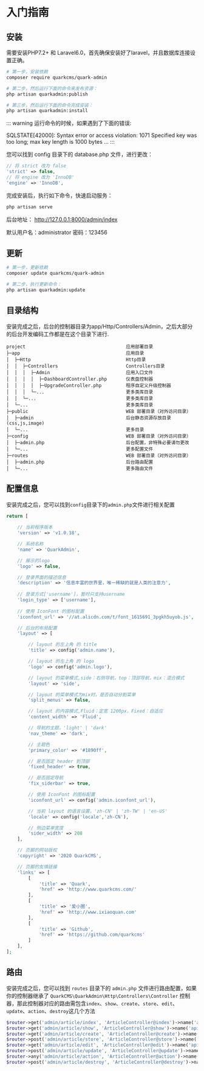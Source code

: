 # 入门指南

## 安装

需要安装PHP7.2+ 和 Laravel6.0，首先确保安装好了laravel，并且数据库连接设置正确。

``` bash
# 第一步，安装依赖
composer require quarkcms/quark-admin

# 第二步，然后运行下面的命令来发布资源：
php artisan quarkadmin:publish

# 第三步，然后运行下面的命令完成安装：
php artisan quarkadmin:install
```

::: warning
运行命令的时候，如果遇到了下面的错误:

SQLSTATE[42000]: Syntax error or access violation: 1071 Specified key was too long; max key length is 1000 bytes ...
:::

您可以找到 config 目录下的 database.php 文件，进行更改：
``` php
// 将 strict 改为 false
'strict' => false,
// 将 engine 改为 'InnoDB'
'engine' => 'InnoDB',
```

完成安装后，执行如下命令，快速启动服务：
``` bash
php artisan serve
```
后台地址： http://127.0.0.1:8000/admin/index

默认用户名：administrator 密码：123456

## 更新
``` bash
# 第一步，更新依赖
composer update quarkcms/quark-admin

# 第二步，执行更新命令：
php artisan quarkadmin:update
```

## 目录结构
安装完成之后，后台的控制器目录为app/Http/Controllers/Admin，之后大部分的后台开发编码工作都是在这个目录下进行.

``` code
project  									应用部署目录
├─app           							应用目录
│  ├─Http               					Http目录
│  │  ├─Controllers     					Controllers目录
│  │  │  ├─Admin          					应用入口文件
│  │  │  │	├─DashboardController.php       仪表盘控制器
│  │  │  │	├─UpgradeController.php         程序自定义升级控制器
│  │  │  └─...            					更多类库目录
│  │  └─...            						更多类库目录
│  └─...        							更多类库目录
├─public                					WEB 部署目录（对外访问目录）
│  ├─admin              					后台静态资源存放目录(css,js,image)
│  └─...          							更多目录
├─config                					WEB 部署目录（对外访问目录）
│  ├─admin.php              				后台配置，非特殊必要请勿更改
│  └─...          							更多配置文件
├─routes                					WEB 部署目录（对外访问目录）
│  ├─admin.php              				后台路由配置
│  └─...          							更多路由文件
```

## 配置信息
安装完成之后，您可以找到`config`目录下的`admin.php`文件进行相关配置
``` php
return [
    
	// 当前程序版本
    'version' => 'v1.0.18',

	// 系统名称
    'name' => 'QuarkAdmin',

	// 展示的logo
    'logo' => false,

	// 登录界面的描述信息
    'description' => '信息丰富的世界里，唯一稀缺的就是人类的注意力',
    
	// 登录方式['username']，暂时只支持username
	'login_type' => ['username'],
	
	// 使用 IconFont 的图标配置
    'iconfont_url' => '//at.alicdn.com/t/font_1615691_3pgkh5uyob.js',

	// 后台的布局配置
    'layout' => [

        // layout 的左上角 的 title
        'title' => config('admin.name'),

        // layout 的左上角 的 logo
        'logo' => config('admin.logo'),

        // layout 的菜单模式,side：右侧导航，top：顶部导航，mix：混合模式
        'layout' => 'side',

        // layout 的菜单模式为mix时，是否自动分割菜单
        'split_menus' => false,

        // layout 的内容模式,Fluid：定宽 1200px，Fixed：自适应
        'content_width' => 'Fluid',

        // 导航的主题，'light' | 'dark'
        'nav_theme' => 'dark',

        // 主题色
        'primary_color' => '#1890ff',

        // 是否固定 header 到顶部
        'fixed_header' => true,

        // 是否固定导航
        'fix_siderbar' => true,

        // 使用 IconFont 的图标配置
        'iconfont_url' => config('admin.iconfont_url'),

        // 当前 layout 的语言设置，'zh-CN' | 'zh-TW' | 'en-US'
        'locale' => config('locale','zh-CN'),

        // 侧边菜单宽度
        'sider_width' => 208
    ],

	// 页脚的网站版权
    'copyright' => '2020 QuarkCMS',

	// 页脚的友情链接
    'links' => [
        [
            'title' => 'Quark',
            'href' => 'http://www.quarkcms.com/'
        ],
        [
            'title' => '爱小圈',
            'href' => 'http://www.ixiaoquan.com'
        ],
        [
            'title' => 'Github',
            'href' => 'https://github.com/quarkcms'
        ]
    ],
];
```

## 路由
安装完成之后，您可以找到 `routes` 目录下的 `admin.php` 文件进行路由配置，如果你的控制器继承了 `QuarkCMS\QuarkAdmin\Http\Controllers\Controller` 控制器，那此控制器对应的路由需包含`index`、`show`、`create`、`store`、`edit`、`update`、`action`、`destroy`这几个方法

``` php
$router->get('admin/article/index', 'ArticleController@index')->name('api/admin/article/index');
$router->get('admin/article/show', 'ArticleController@show')->name('api/admin/article/show');
$router->get('admin/article/create', 'ArticleController@create')->name('api/admin/article/create');
$router->post('admin/article/store', 'ArticleController@store')->name('api/admin/article/store');
$router->get('admin/article/edit', 'ArticleController@edit')->name('api/admin/article/edit');
$router->post('admin/article/update', 'ArticleController@update')->name('api/admin/article/update');
$router->any('admin/article/action', 'ArticleController@action')->name('api/admin/article/action');
$router->post('admin/article/destroy', 'ArticleController@destroy')->name('api/admin/article/destroy');
```
